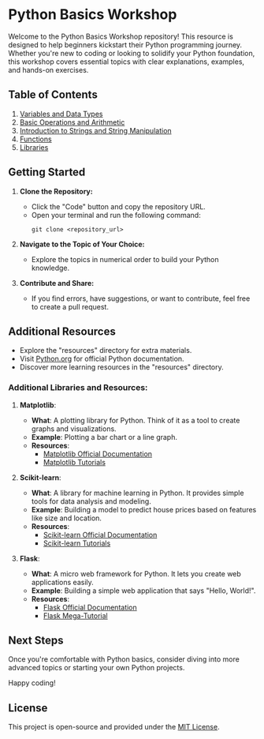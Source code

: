 # Python Basics Workshop

Welcome to the Python Basics Workshop repository! This resource is designed to help beginners kickstart their Python programming journey. Whether you're new to coding or looking to solidify your Python foundation, this workshop covers essential topics with clear explanations, examples, and hands-on exercises.

## Table of Contents

1. [Variables and Data Types](01-variables-and-data-types.md)
2. [Basic Operations and Arithmetic](02-basic-operations.md)
3. [Introduction to Strings and String Manipulation](03-strings-and-manipulation.md)
4. [Functions](04-functions.md)
5. [Libraries](04-libraries.md)


## Getting Started

1. **Clone the Repository:**
   - Click the "Code" button and copy the repository URL.
   - Open your terminal and run the following command:
     ```shell
     git clone <repository_url>
     ```

2. **Navigate to the Topic of Your Choice:**
   - Explore the topics in numerical order to build your Python knowledge.

3. **Contribute and Share:**
   - If you find errors, have suggestions, or want to contribute, feel free to create a pull request.

## Additional Resources

- Explore the "resources" directory for extra materials.
- Visit [Python.org](https://www.python.org/) for official Python documentation.
- Discover more learning resources in the "resources" directory.

### Additional Libraries and Resources:

1. **Matplotlib**:
   - **What**: A plotting library for Python. Think of it as a tool to create graphs and visualizations.
   - **Example**: Plotting a bar chart or a line graph.
   - **Resources**: 
     - [Matplotlib Official Documentation](https://matplotlib.org/stable/contents.html)
     - [Matplotlib Tutorials](https://matplotlib.org/stable/tutorials/index.html)

2. **Scikit-learn**:
   - **What**: A library for machine learning in Python. It provides simple tools for data analysis and modeling.
   - **Example**: Building a model to predict house prices based on features like size and location.
   - **Resources**: 
     - [Scikit-learn Official Documentation](https://scikit-learn.org/stable/documentation.html)
     - [Scikit-learn Tutorials](https://scikit-learn.org/stable/tutorial/index.html)

3. **Flask**:
   - **What**: A micro web framework for Python. It lets you create web applications easily.
   - **Example**: Building a simple web application that says "Hello, World!".
   - **Resources**: 
     - [Flask Official Documentation](https://flask.palletsprojects.com/en/2.0.x/)
     - [Flask Mega-Tutorial](https://blog.miguelgrinberg.com/post/the-flask-mega-tutorial-part-i-hello-world)


## Next Steps

Once you're comfortable with Python basics, consider diving into more advanced topics or starting your own Python projects.

Happy coding!

## License

This project is open-source and provided under the [MIT License](LICENSE).
